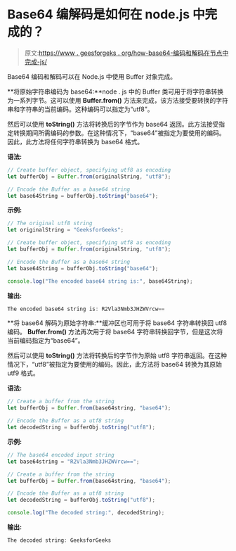 # Base64 编解码是如何在 node.js 中完成的？

> 原文:[https://www . geesforgeks . org/how-base64-编码和解码在节点中完成-js/](https://www.geeksforgeeks.org/how-base64-encoding-and-decoding-is-done-in-node-js/)

Base64 编码和解码可以在 Node.js 中使用 Buffer 对象完成。

**将原始字符串编码为 base64:**node . js 中的 Buffer 类可用于将字符串转换为一系列字节。这可以使用 **Buffer.from()** 方法来完成，该方法接受要转换的字符串和字符串的当前编码。这种编码可以指定为“utf8”。

然后可以使用 **toString()** 方法将转换后的字节作为 base64 返回。此方法接受指定转换期间所需编码的参数。在这种情况下，“base64”被指定为要使用的编码。因此，此方法将任何字符串转换为 base64 格式。

**语法:**

```js
// Create buffer object, specifying utf8 as encoding
let bufferObj = Buffer.from(originalString, "utf8");

// Encode the Buffer as a base64 string
let base64String = bufferObj.toString("base64");

```

**示例:**

```js
// The original utf8 string
let originalString = "GeeksforGeeks";

// Create buffer object, specifying utf8 as encoding
let bufferObj = Buffer.from(originalString, "utf8");

// Encode the Buffer as a base64 string
let base64String = bufferObj.toString("base64");

console.log("The encoded base64 string is:", base64String);
```

**输出:**

```js
The encoded base64 string is: R2Vla3Nmb3JHZWVrcw==
```

**将 base64 解码为原始字符串:**缓冲区也可用于将 base64 字符串转换回 utf8 编码。 **Buffer.from()** 方法再次用于将 base64 字符串转换回字节，但是这次将当前编码指定为“base64”。

然后可以使用 **toString()** 方法将转换后的字节作为原始 utf8 字符串返回。在这种情况下，“utf8”被指定为要使用的编码。因此，此方法将 base64 转换为其原始 utf9 格式。

**语法:**

```js
// Create a buffer from the string
let bufferObj = Buffer.from(base64string, "base64");

// Encode the Buffer as a utf8 string
let decodedString = bufferObj.toString("utf8");
```

**示例:**

```js
// The base64 encoded input string
let base64string = "R2Vla3Nmb3JHZWVrcw==";

// Create a buffer from the string
let bufferObj = Buffer.from(base64string, "base64");

// Encode the Buffer as a utf8 string
let decodedString = bufferObj.toString("utf8");

console.log("The decoded string:", decodedString);
```

**输出:**

```js
The decoded string: GeeksforGeeks
```